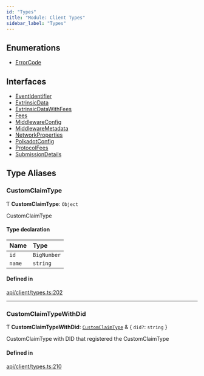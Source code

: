 ```yaml
---
id: "Types"
title: "Module: Client Types"
sidebar_label: "Types"
---
```


## Enumerations

- [ErrorCode](../../../../enums/API/Client/Types/ErrorCode/ErrorCode.md)

## Interfaces

- [EventIdentifier](../../../../interfaces/API/Client/Types/EventIdentifier/EventIdentifier.md)
- [ExtrinsicData](../../../../interfaces/API/Client/Types/ExtrinsicData/ExtrinsicData.md)
- [ExtrinsicDataWithFees](../../../../interfaces/API/Client/Types/ExtrinsicDataWithFees/ExtrinsicDataWithFees.md)
- [Fees](../../../../interfaces/API/Client/Types/Fees/Fees.md)
- [MiddlewareConfig](../../../../interfaces/API/Client/Types/MiddlewareConfig/MiddlewareConfig.md)
- [MiddlewareMetadata](../../../../interfaces/API/Client/Types/MiddlewareMetadata/MiddlewareMetadata.md)
- [NetworkProperties](../../../../interfaces/API/Client/Types/NetworkProperties/NetworkProperties.md)
- [PolkadotConfig](../../../../interfaces/API/Client/Types/PolkadotConfig/PolkadotConfig.md)
- [ProtocolFees](../../../../interfaces/API/Client/Types/ProtocolFees/ProtocolFees.md)
- [SubmissionDetails](../../../../interfaces/API/Client/Types/SubmissionDetails/SubmissionDetails.md)

## Type Aliases

### CustomClaimType

Ƭ **CustomClaimType**: `Object`

CustomClaimType

#### Type declaration

| Name | Type |
| :------ | :------ |
| `id` | `BigNumber` |
| `name` | `string` |

#### Defined in

[api/client/types.ts:202](https://github.com/PolymeshAssociation/polymesh-sdk/blob/978e4ded6/src/api/client/types.ts#L202)

___

### CustomClaimTypeWithDid

Ƭ **CustomClaimTypeWithDid**: [`CustomClaimType`](Types.md#customclaimtype) & \{ `did?`: `string`  }

CustomClaimType with DID that registered the CustomClaimType

#### Defined in

[api/client/types.ts:210](https://github.com/PolymeshAssociation/polymesh-sdk/blob/978e4ded6/src/api/client/types.ts#L210)
